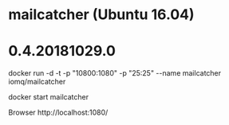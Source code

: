 # mailcatcher (Ubuntu 16.04)
# 0.4.20181029.0

docker run -d -t -p "10800:1080" -p "25:25" --name mailcatcher iomq/mailcatcher

docker start mailcatcher


Browser
http://localhost:1080/
